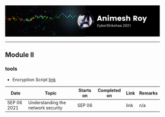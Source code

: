 ![img](img/header.png)

---

## Module II

### tools

* Encryption Script [link](module-II/encryption)


|Date | Topic | Starts on |Completed on| Link|Remarks|
|---|---|---|---|---|---|
|SEP 06 2021|Understanding the network security|SEP 06| |link|n/a|


